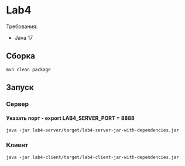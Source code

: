 # Lab4

Требования:
- Java 17

## Сборка

```shell
mvn clean package
```

## Запуск

### Сервер
#### Указать порт - export LAB4_SERVER_PORT = 8888
```shell
java -jar lab4-server/target/lab4-server-jar-with-dependencies.jar
```

### Клиент

```shell
java -jar lab4-client/target/lab4-client-jar-with-dependencies.jar
```
